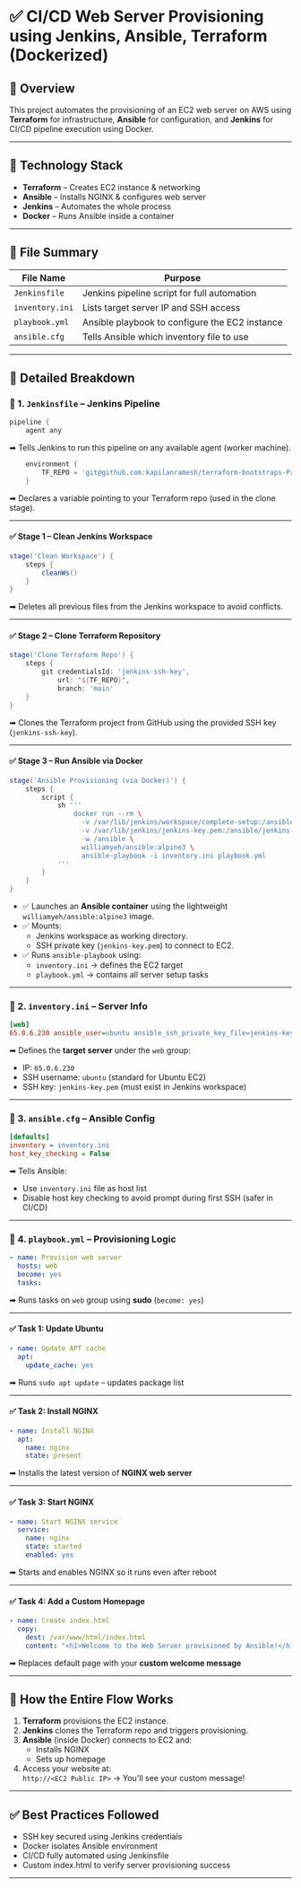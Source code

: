 # ✅ **CI/CD Web Server Provisioning using Jenkins, Ansible, Terraform (Dockerized)**

## 📄 **Overview**

This project automates the provisioning of an EC2 web server on AWS using **Terraform** for infrastructure, **Ansible** for configuration, and **Jenkins** for CI/CD pipeline execution using Docker.

---

## 🧱 **Technology Stack**

- **Terraform** – Creates EC2 instance & networking
- **Ansible** – Installs NGINX & configures web server
- **Jenkins** – Automates the whole process
- **Docker** – Runs Ansible inside a container

---

## 📁 **File Summary**

| File Name              | Purpose |
|------------------------|---------|
| `Jenkinsfile`          | Jenkins pipeline script for full automation |
| `inventory.ini`        | Lists target server IP and SSH access |
| `playbook.yml`         | Ansible playbook to configure the EC2 instance |
| `ansible.cfg`          | Tells Ansible which inventory file to use |

---

## 🔧 **Detailed Breakdown**

### 🔹 1. `Jenkinsfile` – Jenkins Pipeline

```groovy
pipeline {
    agent any
```
➡ Tells Jenkins to run this pipeline on any available agent (worker machine).

```groovy
    environment {
        TF_REPO = 'git@github.com:kapilanramesh/terraform-bootstraps-Proj-2.git'
    }
```
➡ Declares a variable pointing to your Terraform repo (used in the clone stage).

---

#### ✅ Stage 1 – Clean Jenkins Workspace
```groovy
stage('Clean Workspace') {
    steps {
        cleanWs()
    }
}
```
➡ Deletes all previous files from the Jenkins workspace to avoid conflicts.

---

#### ✅ Stage 2 – Clone Terraform Repository
```groovy
stage('Clone Terraform Repo') {
    steps {
        git credentialsId: 'jenkins-ssh-key',
            url: "${TF_REPO}",
            branch: 'main'
    }
}
```
➡ Clones the Terraform project from GitHub using the provided SSH key (`jenkins-ssh-key`).

---

#### ✅ Stage 3 – Run Ansible via Docker
```groovy
stage('Ansible Provisioning (via Docker)') {
    steps {
        script {
            sh '''
                docker run --rm \
                  -v /var/lib/jenkins/workspace/complete-setup:/ansible \
                  -v /var/lib/jenkins/jenkins-key.pem:/ansible/jenkins-key.pem \
                  -w /ansible \
                  williamyeh/ansible:alpine3 \
                  ansible-playbook -i inventory.ini playbook.yml
            '''
        }
    }
}
```

- ✅ Launches an **Ansible container** using the lightweight `williamyeh/ansible:alpine3` image.
- ✅ Mounts:
  - Jenkins workspace as working directory.
  - SSH private key (`jenkins-key.pem`) to connect to EC2.
- ✅ Runs `ansible-playbook` using:
  - `inventory.ini` → defines the EC2 target
  - `playbook.yml` → contains all server setup tasks

---

### 🔹 2. `inventory.ini` – Server Info

```ini
[web]
65.0.6.230 ansible_user=ubuntu ansible_ssh_private_key_file=jenkins-key.pem
```

➡ Defines the **target server** under the `web` group:
- IP: `65.0.6.230`
- SSH username: `ubuntu` (standard for Ubuntu EC2)
- SSH key: `jenkins-key.pem` (must exist in Jenkins workspace)

---

### 🔹 3. `ansible.cfg` – Ansible Config

```ini
[defaults]
inventory = inventory.ini
host_key_checking = False
```

➡ Tells Ansible:
- Use `inventory.ini` file as host list
- Disable host key checking to avoid prompt during first SSH (safer in CI/CD)

---

### 🔹 4. `playbook.yml` – Provisioning Logic

```yaml
- name: Provision web server
  hosts: web
  become: yes
  tasks:
```
➡ Runs tasks on `web` group using **sudo** (`become: yes`)

---

#### ✅ Task 1: Update Ubuntu
```yaml
- name: Update APT cache
  apt:
    update_cache: yes
```
➡ Runs `sudo apt update` – updates package list

---

#### ✅ Task 2: Install NGINX
```yaml
- name: Install NGINX
  apt:
    name: nginx
    state: present
```
➡ Installs the latest version of **NGINX web server**

---

#### ✅ Task 3: Start NGINX
```yaml
- name: Start NGINX service
  service:
    name: nginx
    state: started
    enabled: yes
```
➡ Starts and enables NGINX so it runs even after reboot

---

#### ✅ Task 4: Add a Custom Homepage
```yaml
- name: Create index.html
  copy:
    dest: /var/www/html/index.html
    content: "<h1>Welcome to the Web Server provisioned by Ansible!</h1>"
```
➡ Replaces default page with your **custom welcome message**

---

## 🚀 **How the Entire Flow Works**

1. **Terraform** provisions the EC2 instance.
2. **Jenkins** clones the Terraform repo and triggers provisioning.
3. **Ansible** (inside Docker) connects to EC2 and:
   - Installs NGINX
   - Sets up homepage
4. Access your website at:  
   `http://<EC2 Public IP>` → You'll see your custom message!

---

## ✅ **Best Practices Followed**

- SSH key secured using Jenkins credentials
- Docker isolates Ansible environment
- CI/CD fully automated using Jenkinsfile
- Custom index.html to verify server provisioning success

---

